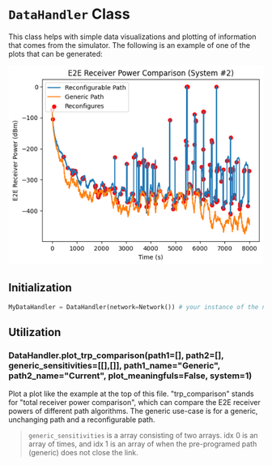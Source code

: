 # `DataHandler` Class

This class helps with simple data visualizations and plotting of information that comes from the simulator. The following is an example of one of the plots that can be generated:

![](/docs/imgs/example-dv.png)

## Initialization

```py
MyDataHandler = DataHandler(network=Network()) # your instance of the network class
```

## Utilization

### DataHandler.plot_trp_comparison(path1=[], path2=[], generic_sensitivities=[[],[]], path1_name="Generic", path2_name="Current", plot_meaningfuls=False, system=1)

Plot a plot like the example at the top of this file. "trp_comparison" stands for "total receiver power comparison", which can compare the E2E receiver powers of different path algorithms. The generic use-case is for a generic, unchanging path and a reconfigurable path.

> `generic_sensitivities` is a array consisting of two arrays. idx 0 is an array of times, and idx 1 is an array of when the pre-programed path (generic) does not close the link.

